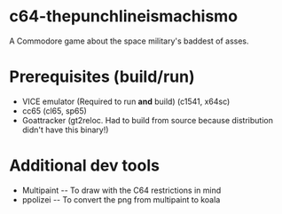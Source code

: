 # c64-thepunchlineismachismo

A Commodore game about the space military's baddest of asses.

# Prerequisites (build/run)

- VICE emulator (Required to run **and** build) (c1541, x64sc)
- cc65 (cl65, sp65)
- Goattracker (gt2reloc. Had to build from source because distribution didn't have this binary!)

# Additional dev tools
- Multipaint -- To draw with the C64 restrictions in mind
- ppolizei -- To convert the png from multipaint to koala

